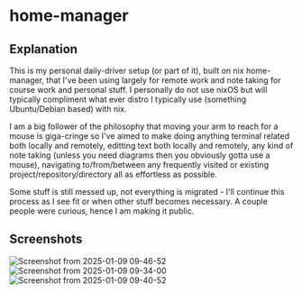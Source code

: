 # home-manager

## Explanation

This is my personal daily-driver setup (or part of it), built on nix home-manager, that I've been using largely for remote work and note taking for course work and personal stuff. I personally do not use nixOS but will typically compliment what ever distro I typically use (something Ubuntu/Debian based) with nix.

I am a big follower of the philosophy that moving your arm to reach for a mouse is giga-cringe so I've aimed to make doing anything terminal related both locally and remotely, editting text both locally and remotely, any kind of note taking (unless you need diagrams then you obviously gotta use a mouse), navigating to/from/between any frequently visited or existing project/repository/directory all as effortless as possible.

Some stuff is still messed up, not everything is migrated - I'll continue this process as I see fit or when other stuff becomes necessary. A couple people were curious, hence I am making it public.

## Screenshots

![Screenshot from 2025-01-09 09-46-52](https://github.com/user-attachments/assets/1b1be91c-0513-48d9-a004-1f2d0d786b7c)
![Screenshot from 2025-01-09 09-34-00](https://github.com/user-attachments/assets/669b4bf8-972e-4868-bb86-10ccfc18e101)
![Screenshot from 2025-01-09 09-40-52](https://github.com/user-attachments/assets/70101b62-ce35-4af2-944c-38ee2afdcde1)
